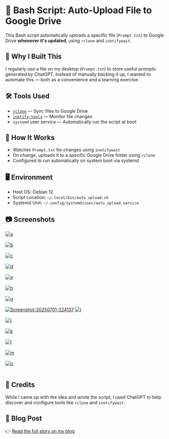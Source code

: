 # 📂 Bash Script: Auto-Upload File to Google Drive

This Bash script automatically uploads a specific file (`Prompt.txt`) to Google Drive **whenever it's updated**, using `rclone` and `inotifywait`.

## 🎯 Why I Built This

I regularly use a file on my desktop (`Prompt.txt`) to store useful prompts generated by ChatGPT. Instead of manually backing it up, I wanted to automate this — both as a convenience and a learning exercise.

## 🛠️ Tools Used

- [`rclone`](https://rclone.org/) — Sync files to Google Drive  
- [`inotify-tools`](https://github.com/inotify-tools/inotify-tools/wiki) — Monitor file changes  
- `systemd` user service — Automatically run the script at boot

## 🧩 How It Works

- Watches `Prompt.txt` for changes using `inotifywait`
- On change, uploads it to a specific Google Drive folder using `rclone`
- Configured to run automatically on system boot via systemd

## 🖥️ Environment

- Host OS: Debian 12  
- Script Location: `~/.local/bin/auto_upload.sh`  
- Systemd Unit: `~/.config/systemd/user/auto_upload.service`

## 📷 Screenshots
<a href="https://postimg.cc/bdv23G09" target="_blank"><img src="https://i.postimg.cc/HWw4WXVR/a.png" alt="a"/></a><br/><br/>
<a href="https://postimg.cc/rzYRb8QX" target="_blank"><img src="https://i.postimg.cc/xT9GX8mC/b.png" alt="b"/></a><br/><br/>
<a href="https://postimg.cc/zVsbz0sx" target="_blank"><img src="https://i.postimg.cc/RZFcTYXx/c.png" alt="c"/></a><br/><br/>
<a href="https://postimg.cc/N592vWzy" target="_blank"><img src="https://i.postimg.cc/15MGwS0K/d.png" alt="d"/></a><br/><br/>
<a href="https://postimg.cc/zyTLVT58" target="_blank"><img src="https://i.postimg.cc/Z5M6sLMB/e.png" alt="e"/></a><br/><br/>
<a href="https://postimg.cc/ZB507gN5" target="_blank"><img src="https://i.postimg.cc/xCKHCVTM/h.png" alt="h"/></a><br/><br/>
<a href="https://postimg.cc/d7BL9vLf" target="_blank"><img src="https://i.postimg.cc/pTNzRLxP/g.png" alt="g"/></a><br/><br/>
<a href='https://postimg.cc/624xpfJh' target='_blank'><img src='https://i.postimg.cc/JnPrKppS/Screenshot-20250701-224137.png' border='0' alt='Screenshot-20250701-224137'/></a>
<a href="https://postimg.cc/k6YGkcNF" target="_blank"><img src="https://i.postimg.cc/d3wCZNLX/i.png" alt="i"/></a><br/><br/>
<a href="https://postimg.cc/SYXRqMD0" target="_blank"><img src="https://i.postimg.cc/j2c7H6fj/j.png" alt="j"/></a><br/><br/>
<a href="https://postimg.cc/F1170MmP" target="_blank"><img src="https://i.postimg.cc/G3xGnRf1/k.png" alt="k"/></a><br/><br/>
<a href="https://postimg.cc/py7yCsLP" target="_blank"><img src="https://i.postimg.cc/dtQdqXMZ/l.png" alt="l"/></a><br/><br/>
<a href="https://postimg.cc/4m9ySpYV" target="_blank"><img src="https://i.postimg.cc/ZKfN0cZ7/m.png" alt="m"/></a><br/><br/>
<a href="https://postimg.cc/75rh8bzc" target="_blank"><img src="https://i.postimg.cc/zGVghgGJ/n.png" alt="n"/></a><br/><br/>

## 🙏 Credits

While I came up with the idea and wrote the script, I used ChatGPT to help discover and configure tools like `rclone` and `inotifywait`.

## 🔗 Blog Post

👉 [Read the full story on my blog](https://iamtheaashish.github.io/auto-upload-bash-script)
